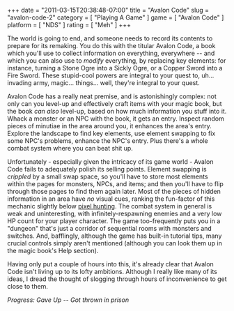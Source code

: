 +++
date = "2011-03-15T20:38:48-07:00"
title = "Avalon Code"
slug = "avalon-code-2"
category = [ "Playing A Game" ]
game = [ "Avalon Code" ]
platform = [ "NDS" ]
rating = [ "Meh" ]
+++

The world is going to end, and someone needs to record its contents to prepare for its remaking.  You do this with the titular Avalon Code, a book which you'll use to collect information on everything, everywhere -- and which you can also use to <i>modify</i> everything, by replacing key elements: for instance, turning a Stone Ogre into a Sickly Ogre, or a Copper Sword into a Fire Sword.  These stupid-cool powers are integral to your quest to, uh... invading army, magic... things... well, they're integral to your quest.

Avalon Code has a really neat premise, and is astonishingly complex: not only can you level-up and effectively craft items with your magic book, but the book <i>can also</i> level-up, based on how much information you stuff into it.  Whack a monster or an NPC with the book, it gets an entry.  Inspect random pieces of minutiae in the area around you, it enhances the area's entry.  Explore the landscape to find key elements, use element swapping to fix some NPC's problems, enhance the NPC's entry.  Plus there's a whole combat system where you can beat shit up.

Unfortunately - especially given the intricacy of its game world - Avalon Code fails to adequately polish its selling points.  Element swapping is <i>crippled</i> by a small swap space, so you'll have to store most elements within the pages for monsters, NPCs, and items; and then you'll have to flip through those pages to find them again later.  Most of the pieces of hidden information in an area have <i>no</i> visual cues, ranking the fun-factor of this mechanic slightly below <a href="http://tvtropes.org/pmwiki/pmwiki.php/Main/PixelHunt">pixel hunting</a>.  The combat system in general is weak and uninteresting, with infinitely-respawning enemies and a very low HP count for your player character.  The game too-frequently puts you in a "dungeon" that's just a corridor of sequential rooms with monsters and switches.  And, bafflingly, although the game has built-in tutorial tips, many crucial controls simply aren't mentioned (although you can look them up in the magic book's Help section).

Having only put a couple of hours into this, it's already clear that Avalon Code isn't living up to its lofty ambitions.  Although I really like many of its ideas, I dread the thought of slogging through hours of inconvenience to get close to them.

<i>Progress: Gave Up -- Got thrown in prison</i>